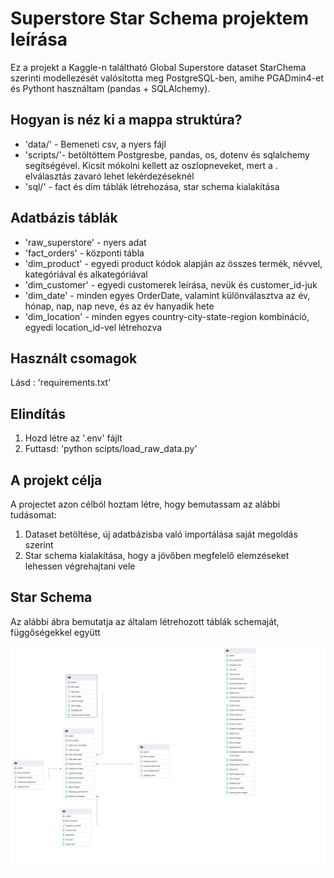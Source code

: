 # Superstore Star Schema projektem leírása

Ez a projekt a Kaggle-n találtható Global Superstore dataset StarChema szerinti modellezését valósította meg PostgreSQL-ben, amihe PGADmin4-et és Pythont használtam (pandas + SQLAlchemy).

## Hogyan is néz ki a mappa struktúra?

- 'data/' - Bemeneti csv, a nyers fájl
- 'scripts/'- betöltöttem Postgresbe, pandas, os, dotenv és sqlalchemy segítségével. Kicsit mókolni kellett az oszlopneveket, mert a . elválasztás zavaró lehet lekérdezéseknél
- 'sql/' - fact és dim táblák létrehozása, star schema kialakítása

## Adatbázis táblák
- 'raw_superstore' - nyers adat
- 'fact_orders' - központi tábla
- 'dim_product' - egyedi product kódok alapján az összes termék, névvel, kategóriával és alkategóriával
- 'dim_customer' - egyedi customerek leírása, nevük és customer_id-juk
- 'dim_date' - minden egyes OrderDate, valamint különválasztva az év, hónap, nap, nap neve, és az év hanyadik hete
- 'dim_location' - minden egyes country-city-state-region kombináció, egyedi location_id-vel létrehozva

## Használt csomagok

Lásd : 'requirements.txt'

## Elindítás

1. Hozd létre az '.env' fájlt
2. Futtasd: 'python scipts/load_raw_data.py'

## A projekt célja

A projectet azon célból hoztam létre, hogy bemutassam az alábbi tudásomat:
1. Dataset betöltése, új adatbázisba való importálása saját megoldás szerint
2. Star schema kialakítása, hogy a jövőben megfelelő elemzéseket lehessen végrehajtani vele

## Star Schema

Az alábbi ábra bemutatja az általam létrehozott táblák schemaját, függőségekkel együtt

![Star Schema](superstore_schema.png)
